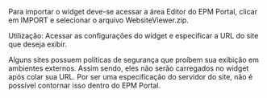 Para importar o widget deve-se acessar a área Editor do EPM Portal, clicar em IMPORT e selecionar o arquivo WebsiteViewer.zip.

Utilização:
Acessar as configurações do widget e especificar a URL do site que deseja exibir.

Alguns sites possuem políticas de segurança que proíbem sua exibição em ambientes externos. Assim sendo, eles não serão carregados no widget após colar sua URL. Por ser uma especificação do servidor do site, não é possível contornar isso dentro do EPM Portal.
